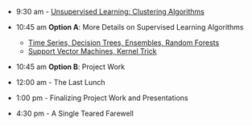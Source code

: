 - 9:30 am - [Unsupervised Learning: Clustering Algorithms](unsupervised_learning_slides.pdf)


- 10:45 am **Option A**: More Details on Supervised Learning Algorithms
  - [Time Series, Decision Trees, Ensembles, Random Forests](day_10/time_series_decision_trees_random_forests.pdf)
  - [Support Vector Machines, Kernel Trick](support_vector_machines.pdf)
- 10:45 am **Option B**: Project Work
  
- 12:00 am - The Last Lunch

- 1:00 pm - Finalizing Project Work and Presentations

- 4:30 pm - A Single Teared Farewell
